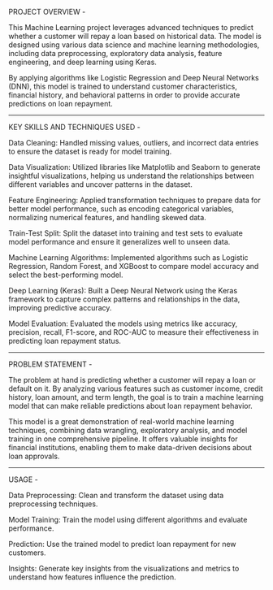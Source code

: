PROJECT OVERVIEW - 

This Machine Learning project leverages advanced techniques to predict whether a customer will repay a loan based on historical data. The model is designed using various data science and machine learning methodologies, including data preprocessing, exploratory data analysis, feature engineering, and deep learning using Keras.

By applying algorithms like Logistic Regression and Deep Neural Networks (DNN), this model is trained to understand customer characteristics, financial history, and behavioral patterns in order to provide accurate predictions on loan repayment.

------
KEY SKILLS AND TECHNIQUES USED - 

Data Cleaning: Handled missing values, outliers, and incorrect data entries to ensure the dataset is ready for model training.

Data Visualization: Utilized libraries like Matplotlib and Seaborn to generate insightful visualizations, helping us understand the relationships between different variables and uncover patterns in the dataset.

Feature Engineering: Applied transformation techniques to prepare data for better model performance, such as encoding categorical variables, normalizing numerical features, and handling skewed data.

Train-Test Split: Split the dataset into training and test sets to evaluate model performance and ensure it generalizes well to unseen data.

Machine Learning Algorithms: Implemented algorithms such as Logistic Regression, Random Forest, and XGBoost to compare model accuracy and select the best-performing model.

Deep Learning (Keras): Built a Deep Neural Network using the Keras framework to capture complex patterns and relationships in the data, improving predictive accuracy.

Model Evaluation: Evaluated the models using metrics like accuracy, precision, recall, F1-score, and ROC-AUC to measure their effectiveness in predicting loan repayment status.

-------

PROBLEM STATEMENT - 

The problem at hand is predicting whether a customer will repay a loan or default on it. By analyzing various features such as customer income, credit history, loan amount, and term length, the goal is to train a machine learning model that can make reliable predictions about loan repayment behavior.

This model is a great demonstration of real-world machine learning techniques, combining data wrangling, exploratory analysis, and model training in one comprehensive pipeline. It offers valuable insights for financial institutions, enabling them to make data-driven decisions about loan approvals.

-------

USAGE - 

Data Preprocessing: Clean and transform the dataset using data preprocessing techniques.

Model Training: Train the model using different algorithms and evaluate performance.

Prediction: Use the trained model to predict loan repayment for new customers.

Insights: Generate key insights from the visualizations and metrics to understand how features influence the prediction.
